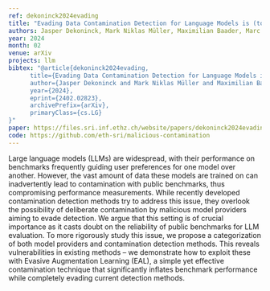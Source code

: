 ```yaml
---
ref: dekoninck2024evading
title: "Evading Data Contamination Detection for Language Models is (too) Easy"
authors: Jasper Dekoninck, Mark Niklas Müller, Maximilian Baader, Marc Fischer, Martin Vechev
year: 2024
month: 02
venue: arXiv 
projects: llm
bibtex: "@article{dekoninck2024evading,
      title={Evading Data Contamination Detection for Language Models is (too) Easy}, 
      author={Jasper Dekoninck and Mark Niklas Müller and Maximilian Baader and Marc Fischer and Martin Vechev},
      year={2024},
      eprint={2402.02823},
      archivePrefix={arXiv},
      primaryClass={cs.LG}
}"
paper: https://files.sri.inf.ethz.ch/website/papers/dekoninck2024evading.pdf
code: https://github.com/eth-sri/malicious-contamination
---
```

Large language models (LLMs) are widespread, with their performance on benchmarks frequently guiding user preferences for one model over another. However, the vast amount of data these models are trained on can inadvertently lead to contamination with public benchmarks, thus compromising performance measurements. While recently developed contamination detection methods try to address this issue, they overlook the possibility of deliberate contamination by malicious model providers aiming to evade detection. We argue that this setting is of crucial importance as it casts doubt on the reliability of public benchmarks for LLM evaluation. To more rigorously study this issue, we propose a categorization of both model providers and contamination detection methods. This reveals vulnerabilities in existing methods – we demonstrate how to exploit these with Evasive Augmentation Learning (EAL), a simple yet effective contamination technique that significantly inflates benchmark performance while completely evading current detection methods.